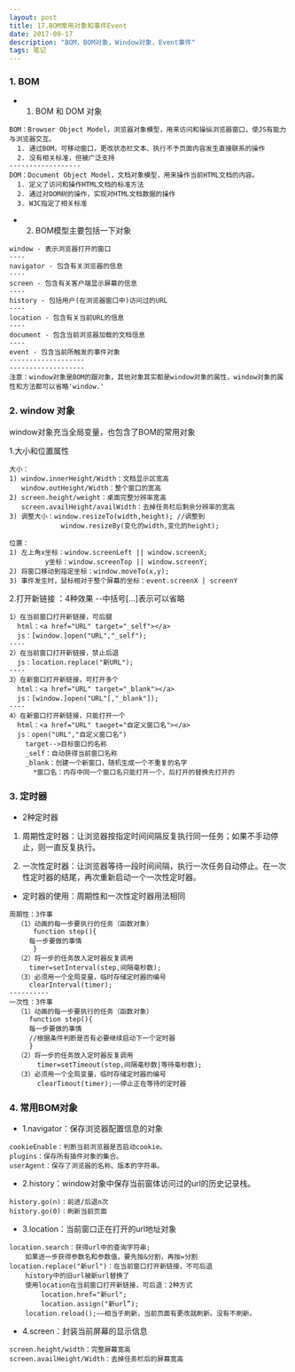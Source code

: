 ```yaml
---
layout: post
title: 17.BOM常用对象和事件Event
date: 2017-09-17
description: "BOM，BOM对象，Window对象，Event事件"
tags: 笔记   
---
```


### 1. BOM

- 1. BOM 和 DOM 对象

```
BOM：Browser Object Model，浏览器对象模型，用来访问和操纵浏览器窗口，使JS有能力与浏览器交互。
  1. 通过BOM，可移动窗口，更改状态栏文本、执行不予页面内容发生直接联系的操作
  2. 没有相关标准，但被广泛支持
------------------
DOM：Document Object Model，文档对象模型，用来操作当前HTML文档的内容。
  1. 定义了访问和操作HTML文档的标准方法
  2. 通过对DOM树的操作，实现对HTML文档数据的操作
  3. W3C指定了相关标准
```

- 2. BOM模型主要包括一下对象
```
window - 表示浏览器打开的窗口
----
navigator - 包含有关浏览器的信息
----
screen - 包含有关客户端显示屏幕的信息
----
history - 包括用户(在浏览器窗口中)访问过的URL
----
location - 包含有关当前URL的信息
----
document - 包含当前浏览器加载的文档信息
----
event - 包含当前所触发的事件对象
-------------------
-------------------
注意：window对象是BOM的跟对象，其他对象其实都是window对象的属性，window对象的属性和方法都可以省略'window.'
```

### 2. window 对象

window对象充当全局变量，也包含了BOM的常用对象

1.大小和位置属性
```
大小：
1) window.innerHeight/Width：文档显示区宽高
   window.outHeight/Width：整个窗口的宽高
2) screen.height/weight：桌面完整分辨率宽高
   screen.availHeight/availWidth：去掉任务栏后剩余分辨率的宽高
3) 调整大小：window.resizeTo(width,height); //调整到
             window.resizeBy(变化的width,变化的height);
```
```
位置：
1) 左上角x坐标：window.screenLeft || window.screenX;
         y坐标：window.screenTop || window.screenY;
2) 将窗口移动到指定坐标：window.moveTo(x,y);
3) 事件发生时，鼠标相对于整个屏幕的坐标：event.screenX | screenY
```

2.打开新链接 ：4种效果 --中括号[...]表示可以省略
```
1）在当前窗口打开新链接，可后腿
  html：<a href="URL" target="_self"></a>
  js：[window.]open("URL","_self");
----
2）在当前窗口打开新链接，禁止后退
  js：location.replace("新URL");
----
3）在新窗口打开新链接，可打开多个
  html：<a href="URL" target="_blank"></a>
  js：[window.]open("URL"[,"_blank"]);
----
4）在新窗口打开新链接，只能打开一个
  html：<a href="URL" taeget="自定义窗口名"></a>
  js：open("URL","自定义窗口名")
    target-->目标窗口的名称
    _self：自动获得当前窗口名称
    _blank：创建一个新窗口，随机生成一个不重复的名字
      *窗口名：内存中同一个窗口名只能打开一个，后打开的替换先打开的
```

### 3. 定时器

- 2种定时器

1) 周期性定时器：让浏览器按指定时间间隔反复执行同一任务；如果不手动停止，则一直反复执行。

2) 一次性定时器：让浏览器等待一段时间间隔，执行一次任务自动停止。在一次性定时器的结尾，再次重新启动一个一次性定时器。

- 定时器的使用：周期性和一次性定时器用法相同
```
周期性：3件事
  （1）动画的每一步要执行的任务（函数对象）
      function step(){
	 每一步要做的事情
      }
  （2）将一步的任务放入定时器反复调用
	 timer=setInterval(step,间隔毫秒数);
  （3）必须用一个全局变量，临时存储定时器的编号
	 clearInterval(timer);
----------
一次性：3件事
  （1）动画的每一步要执行的任务（函数对象）
     function step(){
	 每一步要做的事情
	 //根据条件判断是否有必要继续启动下一个定时器
     }
  （2）将一步的任务放入定时器反复调用
       timer=setTimeout(step,间隔毫秒数|等待毫秒数);
  （3）必须用一个全局变量，临时存储定时器的编号
       clearTimout(timer);——停止正在等待的定时器
```

### 4. 常用BOM对象
- 1.navigator：保存浏览器配置信息的对象
```
cookieEnable：判断当前浏览器是否启动cookie。
plugins：保存所有插件对象的集合。
userAgent：保存了浏览器的名称、版本的字符串。
```

- 2.history：window对象中保存当前窗体访问过的url的历史记录栈。
```
history.go(n)：前进/后退n次	
history.go(0)：刷新当前页面
```

- 3.location：当前窗口正在打开的url地址对象
```
location.search：获得url中的查询字符串;  
    如果进一步获得参数名和参数值，要先按&分割，再按=分割
location.replace("新url")：在当前窗口打开新链接，不可后退
    history中的旧url被新url替换了
    使用location在当前窗口打开新链接，可后退：2种方式
        location.href="新url";
        location.assign("新url”);
	location.reload();——相当于刷新，当前页面有更改就刷新。没有不刷新。
```

- 4.screen：封装当前屏幕的显示信息
```
screen.height/width：完整屏幕宽高
screen.availHeight/Width：去掉任务栏后的屏幕宽高
```